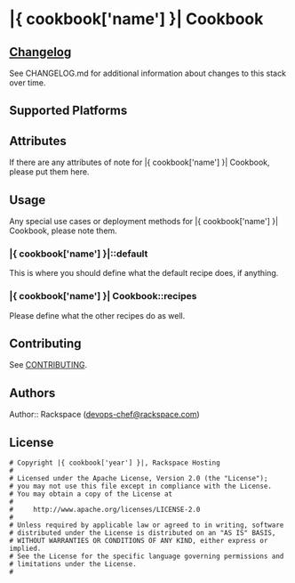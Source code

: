 # |{ cookbook['name'] }| Cookbook

## [Changelog](CHANGELOG.md)

See CHANGELOG.md for additional information about changes to this stack over time.

## Supported Platforms

## Attributes

If there are any attributes of note for |{ cookbook['name'] }| Cookbook, please put them here.

## Usage

Any special use cases or deployment methods for |{ cookbook['name'] }| Cookbook, please note them.

### |{ cookbook['name'] }|::default

This is where you should define what the default recipe does, if anything.

### |{ cookbook['name'] }| Cookbook::recipes 

Please define what the other recipes do as well.

## Contributing

See [CONTRIBUTING](https://github.com/AutomationSupport/templatestack/blob/master/CONTRIBUTING.md).

## Authors

Author:: Rackspace (devops-chef@rackspace.com)

## License
```
# Copyright |{ cookbook['year'] }|, Rackspace Hosting
#
# Licensed under the Apache License, Version 2.0 (the "License");
# you may not use this file except in compliance with the License.
# You may obtain a copy of the License at
#
#     http://www.apache.org/licenses/LICENSE-2.0
#
# Unless required by applicable law or agreed to in writing, software
# distributed under the License is distributed on an "AS IS" BASIS,
# WITHOUT WARRANTIES OR CONDITIONS OF ANY KIND, either express or implied.
# See the License for the specific language governing permissions and
# limitations under the License.
#
```
